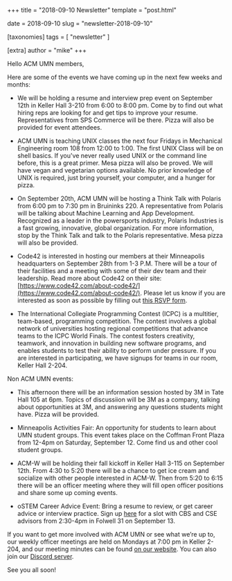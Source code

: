 +++
title = "2018-09-10 Newsletter"
template = "post.html"

date = 2018-09-10
slug = "newsletter-2018-09-10"

[taxonomies]
tags = [ "newsletter" ]

[extra]
author = "mike"
+++

<!-- more -->

Hello ACM UMN members,

Here are some of the events we have coming up in the next few weeks and months:

 - We will be holding a resume and interview prep event on September 12th in Keller Hall 3-210 from 6:00 to 8:00 pm. Come by to find out what hiring reps are looking for and get tips to improve your resume. Representatives from SPS Commerce will be there. Pizza will also be provided for event attendees.

 - ACM UMN is teaching UNIX classes the next four Fridays in Mechanical Engineering room 108 from 12:00 to 1:00. The first UNIX Class will be on shell basics. If you've never really used UNIX or the command line before, this is a great primer. Mesa pizza will also be proved. We will have vegan and vegetarian options available. No prior knowledge of UNIX is required, just bring yourself, your computer, and a hunger for pizza.

 - On September 20th, ACM UMN will be hosting a Think Talk with Polaris from 6:00 pm to 7:30 pm in Bruininks 220. A representative from Polaris will be talking about Machine Learning and App Development. Recognized as a leader in the powersports industry, Polaris Industries is a fast growing, innovative, global organization. For more information, stop by the Think Talk and talk to the Polaris representative. Mesa pizza will also be provided.

 - Code42 is interested in hosting our members at their Minneapolis headquarters on September 28th from 1-3 P.M. There will be a tour of their facilities and a meeting with some of their dev team and their leadership. Read more about Code42 on their site: [https://www.code42.com/about-code42/](https://www.code42.com/about-code42/). Please let us know if you are interested as soon as possible by filling out [this RSVP form](https://z.umn.edu/acm42).

 - The International Collegiate Programming Contest (ICPC) is a multitier, team-based, programming competition. The contest involves a global network of universities hosting regional competitions that advance teams to the ICPC World Finals. The contest fosters creativity, teamwork, and innovation in building new software programs, and enables students to test their ability to perform under pressure. If you are interested in participating, we have signups for teams in our room, Keller Hall 2-204.

Non ACM UMN events:

 - This afternoon there will be an information session hosted by 3M in Tate Hall 105 at 6pm. Topics of discussiion will be 3M as a company, talking about opportunities at 3M, and answering any questions students might have. Pizza will be provided.

 - Minneapolis Activities Fair: An opportunity for students to learn about UMN student groups. This event takes place on the Coffman Front Plaza from 12-4pm on Saturday, September 12. Come find us and other cool student groups.

 - ACM-W will be holding their fall kickoff in Keller Hall 3-115 on September 12th. From 4:30 to 5:20 there will be a chance to get ice cream and socialize with other people interested in ACM-W. Then from 5:20 to 6:15 there will be an officer meeting where they will fill open officer positions and share some up coming events.

 - oSTEM Career Advice Event: Bring a resume to review, or get career advice or interview practice. Sign up [here](https://umn.us16.list-manage.com/track/click?u=5fc8699284b7983cb77a939b7&id=cd7eb0d594&e=d5411b6967) for a slot with CBS and CSE advisors from 2:30-4pm in Folwell 31 on September 13.

If you want to get more involved with ACM UMN or see what we’re up to, our weekly officer meetings are held on Mondays at 7:00 pm in Keller 2-204, and our meeting minutes can be found [on our website](https://acm.umn.edu/meeting-minutes). You can also join our [Discord server](https://z.umn.edu/acm-discord).

See you all soon!

